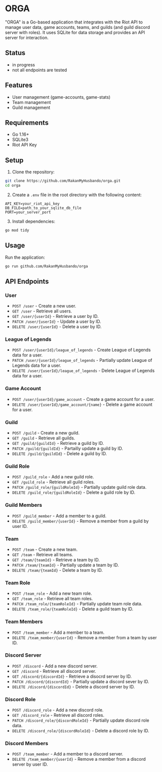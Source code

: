 # ORGA
"ORGA" is a Go-based application that integrates with the Riot API to manage user data, game accounts, teams, and guilds (and guild discord server with roles). It uses SQLite for data storage and provides an API server for interaction.

## Status 

- in progress
- not all endpoints are tested 

## Features

- User management (game-accounts, game-stats)
- Team management
- Guild management

## Requirements

- Go 1.16+
- SQLite3
- Riot API Key

## Setup

1. Clone the repository:
```sh
git clone https://github.com/RakanMyHusbando/orga.git
cd orga
```

2. Create a `.env` file in the root directory with the following content:
```env
API_KEY=your_riot_api_key
DB_FILE=path_to_your_sqlite_db_file
PORT=your_server_port
```

3. Install dependencies:
```sh
go mod tidy
```

## Usage

Run the application:
```sh
go run github.com/RakanMyHusbando/orga
```

## API Endpoints

### User

- `POST /user` - Create a new user.
- `GET /user` - Retrieve all users.
- `GET /user/{userId}` - Retrieve a user by ID.
- `PATCH /user/{userId}` - Update a user by ID.
- `DELETE /user/{userId}` - Delete a user by ID.

### League of Legends

- `POST /user/{userId}/league_of_legends` - Create League of Legends data for a user.
- `PATCH /user/{userId}/league_of_legends` - Partially update League of Legends data for a user.
- `DELETE /user/{userId}/league_of_legends` - Delete League of Legends data for a user.

### Game Account

- `POST /user/{userId}/game_account` - Create a game account for a user.
- `DELETE /user/{userId}/game_account/{name}` - Delete a game account for a user.

### Guild

- `POST /guild` - Create a new guild.
- `GET /guild` - Retrieve all guilds.
- `GET /guild/{guildId}` - Retrieve a guild by ID.
- `PATCH /guild/{guildId}` - Partailly update a guild by ID.
- `DELETE /guild/{guildId}` - Delete a guild by ID.

### Guild Role

- `POST /guild_role` - Add a new guild role.
- `GET /guild_role` - Retrieve all guild roles.
- `PATCH /guild_role/{guildRoleId}` - Partially update guild role data.
- `DELETE /guild_role/{guildRoleId}` - Delete a guild role by ID.

### Guild Members

- `POST /guild_member` - Add a member to a guild.
- `DELETE /guild_member/{userId}` - Remove a member from a guild by user ID.

### Team

- `POST /team` - Create a new team.
- `GET /team` - Retrieve all teams.
- `GET /team/{teamId}` - Retrieve a team by ID.
- `PATCH /team/{teamId}` - Partially update a team by ID.
- `DELETE /team/{teamId}` - Delete a team by ID.

### Team Role

- `POST /team_role` - Add a new team role.
- `GET /team_role` - Retrieve all team roles.
- `PATCH /team_role/{teamRoleId}` - Partially update team role data.
- `DELETE /team_role/{teamRoleId}` - Delete a guild team by ID.

### Team Members

- `POST /team_member` - Add a member to a team.
- `DELETE /team_member/{userId}` - Remove a member from a team by user ID.

### Discord Server

- `POST /discord` - Add a new discord server.
- `GET /discord` - Retrieve all discord server.
- `GET /discord/{discordId}` - Retrieve a disocrd server by ID.
- `PATCH /discord/{discordId}` - Partially update a discord sever by ID.
- `DELETE /discord/{discordId}` - Delete a discord server by ID.

### Discord Role

- `POST /discord_role` - Add a new discord role.
- `GET /discord_role` - Retrieve all discord roles.
- `PATCH /discord_role/{discordRoleId}` - Partially update discord role data.
- `DELETE /discord_role/{discordRoleId}` - Delete a discord role by ID.

### Discord Members

- `POST /team_member` - Add a member to a discord server.
- `DELETE /team_member/{userId}` - Remove a member from a discord server by user ID.
